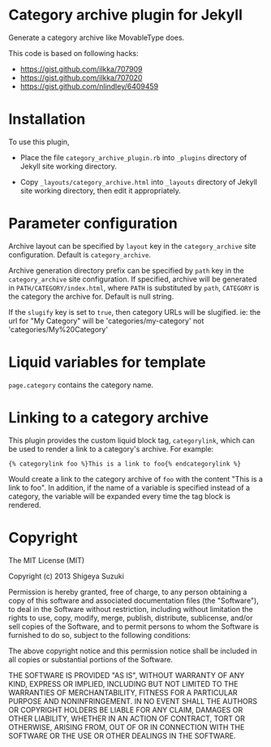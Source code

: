 # Category archive plugin for Jekyll

Generate a category archive like MovableType does.

This code is based on following hacks:

- https://gist.github.com/ilkka/707909
- https://gist.github.com/ilkka/707020
- https://gist.github.com/nlindley/6409459


# Installation

To use this plugin,

- Place the file `category_archive_plugin.rb` into `_plugins`
directory of Jekyll site working directory.

- Copy `_layouts/category_archive.html` into `_layouts` directory of
Jekyll site working directory, then edit it appropriately.


# Parameter configuration

Archive layout can be specified by `layout` key in the `category_archive`
site configuration. Default is `category_archive`.

Archive generation directory prefix can be specified by `path` key in the `category_archive`
site configuration. If specified, archive will be generated in
`PATH/CATEGORY/index.html`, where `PATH` is substituted by `path`, `CATEGORY` is the category
the archive for. Default is null string.

If the `slugify` key is set to `true`, then category URLs will be slugified.
ie: the url for "My Category" will be 'categories/my-category' not
'categories/My%20Category'

# Liquid variables for template

`page.category` contains the category name.

# Linking to a category archive

This plugin provides the custom liquid block tag, `categorylink`, which can be used to render a
link to a category's archive. For example:

```
{% categorylink foo %}This is a link to foo{% endcategorylink %}
```

Would create a link to the category archive of `foo` with the content "This is a link to foo". In
addition, if the name of a variable is specified instead of a category, the variable will be
expanded every time the tag block is rendered.


# Copyright

The MIT License (MIT)

Copyright (c) 2013 Shigeya Suzuki

Permission is hereby granted, free of charge, to any person obtaining a copy
of this software and associated documentation files (the "Software"), to deal
in the Software without restriction, including without limitation the rights
to use, copy, modify, merge, publish, distribute, sublicense, and/or sell
copies of the Software, and to permit persons to whom the Software is
furnished to do so, subject to the following conditions:

The above copyright notice and this permission notice shall be included in all
copies or substantial portions of the Software.

THE SOFTWARE IS PROVIDED "AS IS", WITHOUT WARRANTY OF ANY KIND, EXPRESS OR
IMPLIED, INCLUDING BUT NOT LIMITED TO THE WARRANTIES OF MERCHANTABILITY,
FITNESS FOR A PARTICULAR PURPOSE AND NONINFRINGEMENT. IN NO EVENT SHALL THE
AUTHORS OR COPYRIGHT HOLDERS BE LIABLE FOR ANY CLAIM, DAMAGES OR OTHER
LIABILITY, WHETHER IN AN ACTION OF CONTRACT, TORT OR OTHERWISE, ARISING FROM,
OUT OF OR IN CONNECTION WITH THE SOFTWARE OR THE USE OR OTHER DEALINGS IN THE
SOFTWARE.
